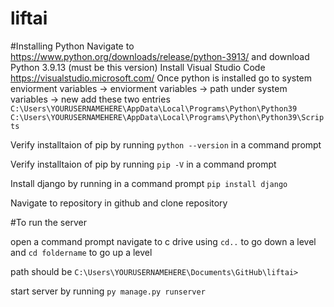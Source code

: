 # liftai

#Installing Python
Navigate to https://www.python.org/downloads/release/python-3913/ and download Python 3.9.13 (must be this version)
Install Visual Studio Code https://visualstudio.microsoft.com/
Once python is installed go to system enviorment variables -> enviorment variables -> path under system variables -> new
add these two entries
```C:\Users\YOURUSERNAMEHERE\AppData\Local\Programs\Python\Python39```
```C:\Users\YOURUSERNAMEHERE\AppData\Local\Programs\Python\Python39\Scripts```

Verify installtaion of pip by running 
```python --version``` in a command prompt

Verify installtaion of pip by running 
```pip -V``` in a command prompt

Install django by running in a command prompt
```pip install django```

Navigate to repository in github and clone repository

#To run the server 

open a command prompt 
navigate to c drive using ```cd..``` to go down a level and ```cd foldername``` to go up a level

path should be ```C:\Users\YOURUSERNAMEHERE\Documents\GitHub\liftai>```

start server by running
```py manage.py runserver```

